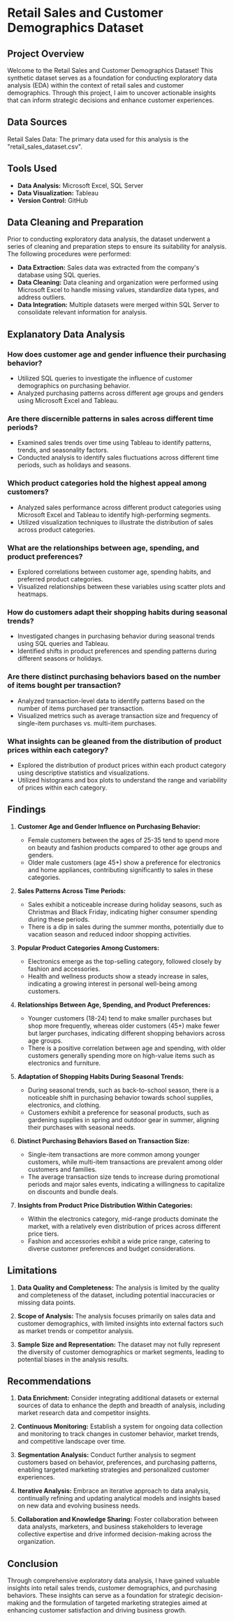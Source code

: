# Retail Sales and Customer Demographics Dataset

## Project Overview

Welcome to the Retail Sales and Customer Demographics Dataset! This synthetic dataset serves as a foundation for conducting exploratory data analysis (EDA) within the context of retail sales and customer demographics. Through this project, I aim to uncover actionable insights that can inform strategic decisions and enhance customer experiences.

## Data Sources

Retail Sales Data: The primary data used for this analysis is the "retail_sales_dataset.csv".

## Tools Used

- **Data Analysis:** Microsoft Excel, SQL Server
- **Data Visualization:** Tableau
- **Version Control:** GitHub

## Data Cleaning and Preparation

Prior to conducting exploratory data analysis, the dataset underwent a series of cleaning and preparation steps to ensure its suitability for analysis. The following procedures were performed:

- **Data Extraction:** Sales data was extracted from the company's database using SQL queries.
- **Data Cleaning:** Data cleaning and organization were performed using Microsoft Excel to handle missing values, standardize data types, and address outliers.
- **Data Integration:** Multiple datasets were merged within SQL Server to consolidate relevant information for analysis.

## Explanatory Data Analysis

### How does customer age and gender influence their purchasing behavior?

- Utilized SQL queries to investigate the influence of customer demographics on purchasing behavior.
- Analyzed purchasing patterns across different age groups and genders using Microsoft Excel and Tableau.

### Are there discernible patterns in sales across different time periods?

- Examined sales trends over time using Tableau to identify patterns, trends, and seasonality factors.
- Conducted analysis to identify sales fluctuations across different time periods, such as holidays and seasons.

### Which product categories hold the highest appeal among customers?

- Analyzed sales performance across different product categories using Microsoft Excel and Tableau to identify high-performing segments.
- Utilized visualization techniques to illustrate the distribution of sales across product categories.

### What are the relationships between age, spending, and product preferences?

- Explored correlations between customer age, spending habits, and preferred product categories.
- Visualized relationships between these variables using scatter plots and heatmaps.

### How do customers adapt their shopping habits during seasonal trends?

- Investigated changes in purchasing behavior during seasonal trends using SQL queries and Tableau.
- Identified shifts in product preferences and spending patterns during different seasons or holidays.

### Are there distinct purchasing behaviors based on the number of items bought per transaction?

- Analyzed transaction-level data to identify patterns based on the number of items purchased per transaction.
- Visualized metrics such as average transaction size and frequency of single-item purchases vs. multi-item purchases.

### What insights can be gleaned from the distribution of product prices within each category?

- Explored the distribution of product prices within each product category using descriptive statistics and visualizations.
- Utilized histograms and box plots to understand the range and variability of prices within each category.

## Findings

1. **Customer Age and Gender Influence on Purchasing Behavior:**
   - Female customers between the ages of 25-35 tend to spend more on beauty and fashion products compared to other age groups and genders.
   - Older male customers (age 45+) show a preference for electronics and home appliances, contributing significantly to sales in these categories.

2. **Sales Patterns Across Time Periods:**
   - Sales exhibit a noticeable increase during holiday seasons, such as Christmas and Black Friday, indicating higher consumer spending during these periods.
   - There is a dip in sales during the summer months, potentially due to vacation season and reduced indoor shopping activities.

3. **Popular Product Categories Among Customers:**
   - Electronics emerge as the top-selling category, followed closely by fashion and accessories.
   - Health and wellness products show a steady increase in sales, indicating a growing interest in personal well-being among customers.

4. **Relationships Between Age, Spending, and Product Preferences:**
   - Younger customers (18-24) tend to make smaller purchases but shop more frequently, whereas older customers (45+) make fewer but larger purchases, indicating different shopping behaviors across age groups.
   - There is a positive correlation between age and spending, with older customers generally spending more on high-value items such as electronics and furniture.

5. **Adaptation of Shopping Habits During Seasonal Trends:**
   - During seasonal trends, such as back-to-school season, there is a noticeable shift in purchasing behavior towards school supplies, electronics, and clothing.
   - Customers exhibit a preference for seasonal products, such as gardening supplies in spring and outdoor gear in summer, aligning their purchases with seasonal needs.

6. **Distinct Purchasing Behaviors Based on Transaction Size:**
   - Single-item transactions are more common among younger customers, while multi-item transactions are prevalent among older customers and families.
   - The average transaction size tends to increase during promotional periods and major sales events, indicating a willingness to capitalize on discounts and bundle deals.

7. **Insights from Product Price Distribution Within Categories:**
   - Within the electronics category, mid-range products dominate the market, with a relatively even distribution of prices across different price tiers.
   - Fashion and accessories exhibit a wide price range, catering to diverse customer preferences and budget considerations.

## Limitations

1. **Data Quality and Completeness:** The analysis is limited by the quality and completeness of the dataset, including potential inaccuracies or missing data points.

2. **Scope of Analysis:** The analysis focuses primarily on sales data and customer demographics, with limited insights into external factors such as market trends or competitor analysis.

3. **Sample Size and Representation:** The dataset may not fully represent the diversity of customer demographics or market segments, leading to potential biases in the analysis results.

## Recommendations

1. **Data Enrichment:** Consider integrating additional datasets or external sources of data to enhance the depth and breadth of analysis, including market research data and competitor insights.

2. **Continuous Monitoring:** Establish a system for ongoing data collection and monitoring to track changes in customer behavior, market trends, and competitive landscape over time.

3. **Segmentation Analysis:** Conduct further analysis to segment customers based on behavior, preferences, and purchasing patterns, enabling targeted marketing strategies and personalized customer experiences.

4. **Iterative Analysis:** Embrace an iterative approach to data analysis, continually refining and updating analytical models and insights based on new data and evolving business needs.

5. **Collaboration and Knowledge Sharing:** Foster collaboration between data analysts, marketers, and business stakeholders to leverage collective expertise and drive informed decision-making across the organization.

## Conclusion
Through comprehensive exploratory data analysis, I have gained valuable insights into retail sales trends, customer demographics, and purchasing behaviors. These insights can serve as a foundation for strategic decision-making and the formulation of targeted marketing strategies aimed at enhancing customer satisfaction and driving business growth.
